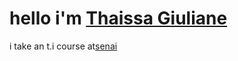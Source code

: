 # hello i'm [Thaissa Giuliane](https://github.com/victorluansilva)


i take an t.i course at[senai](https://www.google.com/maps/place/SENAI+S%C3%A3o+Gon%C3%A7alo+do+Rio+Abaixo+CFP+Jos%C3%A9+Fernando+Coura/@-19.8191976,-43.3584022,17z/data=!4m14!1m7!3m6!1s0xa5b311783c8f75:0xeafea1dddffe587b!2sSENAI+S%C3%A3o+Gon%C3%A7alo+do+Rio+Abaixo+CFP+Jos%C3%A9+Fernando+Coura!8m2!3d-19.8191976!4d-43.3558273!16s%2Fg%2F12hq167c3!3m5!1s0xa5b311783c8f75:0xeafea1dddffe587b!8m2!3d-19.8191976!4d-43.3558273!16s%2Fg%2F12hq167c3?entry=ttu)
